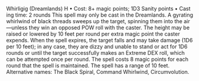 Whirligig (Dreamlands) H
• Cost:  8+ magic points; 1D3 Sanity points
•
 Cast
ing time: 2 rounds
This spell may only be cast in the Dreamlands. A gyrating 
whirlwind of black threads sweeps up the target, spinning 
them into the air—unless they win an opposed POW roll 
with the caster. The height may be raised or lowered by 10 
feet per round per extra magic point the caster expends. 
When the spell expires, the target falls and may take 
damage (1D6 per 10 feet); in any case, they are dizzy and 
unable to stand or act for 1D6 rounds or until the target 
successfully makes an Extreme DEX roll, which can be 
attempted once per round. The spell costs 8 magic points 
for each round that the spell is maintained. The spell has a range of 10 feet. 
Alternative names: The Black Spiral, Command Whirlwind, 
Circumvolution.
 
